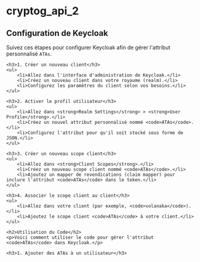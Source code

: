 # cryptog_api_2
<h2>Configuration de Keycloak</h2>
<p>Suivez ces étapes pour configurer Keycloak afin de gérer l'attribut personnalisé <code>ATAs</code>.</p>

    <h3>1. Créer un nouveau client</h3>
    <ul>
        <li>Allez dans l'interface d'administration de Keycloak.</li>
        <li>Créez un nouveau client dans votre royaume (realm).</li>
        <li>Configurez les paramètres du client selon vos besoins.</li>
    </ul>

    <h3>2. Activer le profil utilisateur</h3>
    <ul>
        <li>Allez dans <strong>Realm Settings</strong> > <strong>User Profile</strong>.</li>
        <li>Créez un nouvel attribut personnalisé nommé <code>ATAs</code>.</li>
        <li>Configurez l'attribut pour qu'il soit stocké sous forme de JSON.</li>
    </ul>

    <h3>3. Créer un nouveau scope client</h3>
    <ul>
        <li>Allez dans <strong>Client Scopes</strong>.</li>
        <li>Créez un nouveau scope client nommé <code>ATAs</code>.</li>
        <li>Ajoutez un mapper de revendications (claim mapper) pour inclure l'attribut <code>ATAs</code> dans le token.</li>
    </ul>

    <h3>4. Associer le scope client au client</h3>
    <ul>
        <li>Allez dans votre client (par exemple, <code>volanaka</code>).</li>
        <li>Ajoutez le scope client <code>ATAs</code> à votre client.</li>
    </ul>

    <h2>Utilisation du Code</h2>
    <p>Voici comment utiliser le code pour gérer l'attribut <code>ATAs</code> dans Keycloak.</p>

    <h3>1. Ajouter des ATAs à un utilisateur</h3>

